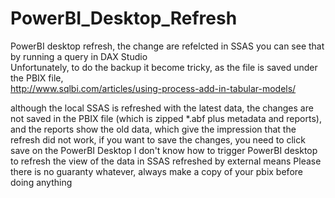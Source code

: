 # PowerBI_Desktop_Refresh
PowerBI desktop refresh,  the change are refelcted in SSAS you can see that by running a query in DAX Studio  
Unfortunately, to do the backup it become tricky, as the file is saved under the PBIX file,  
http://www.sqlbi.com/articles/using-process-add-in-tabular-models/

although the local SSAS is refreshed with the latest data, the changes are not saved in the PBIX file (which is zipped *.abf plus metadata and reports), and the reports show the old data, which give the impression that the refresh did not work, if you want to save the changes, you need to click save on the PowerBI Desktop
I don't know how to trigger PowerBI desktop to refresh the view of the data in SSAS refreshed by external means
Please there is no guaranty whatever, always make a copy of your pbix before doing anything
